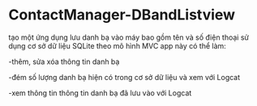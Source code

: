 # ContactManager-DBandListview

tạo một ứng dụng lưu danh bạ vào máy bao gồm tên và số điện thoại sử dụng cơ sở dữ liệu SQLite theo mô hình MVC 
app này có thể làm:

-thêm, sửa xóa thông tin danh bạ

-đém số lượng danh bạ hiện có trong cơ sở dữ liệu và xem với Logcat

-xem thông tin thông tin danh bạ đã lưu vào với Logcat 
